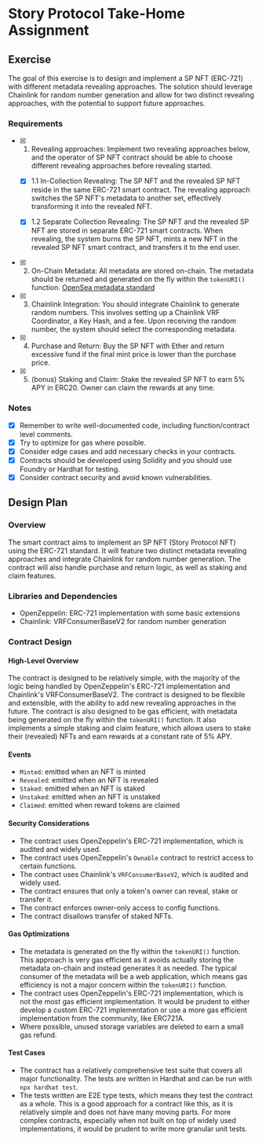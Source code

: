 # Story Protocol Take-Home Assignment

## Exercise

The goal of this exercise is to design and implement a SP NFT (ERC-721) with different metadata revealing approaches. The solution should leverage Chainlink for random number generation and allow for two distinct revealing approaches, with the potential to support future approaches.

### Requirements

- [x] 1. Revealing approaches: Implement two revealing approaches below, and the operator of SP NFT contract should be able to choose different revealing approaches before revealing started.
  
  - [x] 1.1 In-Collection Revealing: The SP NFT and the revealed SP NFT reside in the same ERC-721 smart contract. The revealing approach switches the SP NFT's metadata to another set, effectively transforming it into the revealed NFT.

  - [x] 1.2 Separate Collection Revealing: The SP NFT and the revealed SP NFT are stored in separate ERC-721 smart contracts. When revealing, the system burns the SP NFT, mints a new NFT in the revealed SP NFT smart contract, and transfers it to the end user.

- [x] 2. On-Chain Metadata: All metadata are stored on-chain. The metadata should be returned and generated on the fly within the  `tokenURI()`  function. [OpenSea metadata standard](https://docs.opensea.io/docs/metadata-standards)

- [x] 3. Chainlink Integration: You should integrate Chainlink to generate random numbers. This involves setting up a Chainlink VRF Coordinator, a Key Hash, and a fee. Upon receiving the random number, the system should select the corresponding metadata.

- [x] 4. Purchase and Return: Buy the SP NFT with Ether and return excessive fund if the final mint price is lower than the purchase price.

- [x] 5. (bonus) Staking and Claim: Stake the revealed SP NFT to earn 5% APY in ERC20. Owner can claim the rewards at any time.

### Notes

- [x] Remember to write well-documented code, including function/contract level comments.
- [x] Try to optimize for gas where possible.
- [x] Consider edge cases and add necessary checks in your contracts.
- [x] Contracts should be developed using Solidity and you should use Foundry or Hardhat for testing.
- [x] Consider contract security and avoid known vulnerabilities.

## Design Plan

### Overview

The smart contract aims to implement an SP NFT (Story Protocol NFT) using the ERC-721 standard. It will feature two distinct metadata revealing approaches and integrate Chainlink for random number generation. The contract will also handle purchase and return logic, as well as staking and claim features.

### Libraries and Dependencies

- OpenZeppelin: ERC-721 implementation with some basic extensions
- Chainlink: VRFConsumerBaseV2 for random number generation

### Contract Design

#### High-Level Overview

The contract is designed to be relatively simple, with the majority of the logic being handled by OpenZeppelin's ERC-721 implementation and Chainlink's VRFConsumerBaseV2. The contract is designed to be flexible and extensible, with the ability to add new revealing approaches in the future. The contract is also designed to be gas efficient, with metadata being generated on the fly within the `tokenURI()` function. It also implements a simple staking and claim feature, which allows users to stake their (revealed) NFTs and earn rewards at a constant rate of 5% APY.

#### Events

- `Minted`: emitted when an NFT is minted
- `Revealed`: emitted when an NFT is revealed
- `Staked`: emitted when an NFT is staked
- `Unstaked`: emitted when an NFT is unstaked
- `Claimed`: emitted when reward tokens are claimed

#### Security Considerations

- The contract uses OpenZeppelin's ERC-721 implementation, which is audited and widely used.
- The contract uses OpenZeppelin's `Ownable` contract to restrict access to certain functions.
- The contract uses Chainlink's `VRFConsumerBaseV2`, which is audited and widely used.
- The contract ensures that only a token's owner can reveal, stake or transfer it.
- The contract enforces owner-only access to config functions.
- The contract disallows transfer of staked NFTs.

#### Gas Optimizations

- The metadata is generated on the fly within the `tokenURI()` function. This approach is very gas efficient as it avoids actually storing the metadata on-chain and instead generates it as needed. The typical consumer of the metadata will be a web application, which means gas efficiency is not a major concern within the `tokenURI()` function.
- The contract uses OpenZeppelin's ERC-721 implementation, which is not the most gas efficient implementation. It would be prudent to either develop a custom ERC-721 implementation or use a more gas efficient implementation from the community, like ERC721A.
- Where possible, unused storage variables are deleted to earn a small gas refund.

#### Test Cases

- The contract has a relatively comprehensive test suite that covers all major functionality. The tests are written in Hardhat and can be run with `npx hardhat test`.
- The tests written are E2E type tests, which means they test the contract as a whole. This is a good approach for a contract like this, as it is relatively simple and does not have many moving parts. For more complex contracts, especially when not built on top of widely used implementations, it would be prudent to write more granular unit tests.
